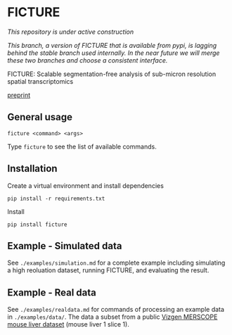 # FICTURE

*This repository is under active construction*

*This branch, a version of FICTURE that is available from pypi, is lagging behind the stable branch used internally. In the near future we will merge these two branches and choose a consistent interface.*

FICTURE: Scalable segmentation-free analysis of sub-micron resolution spatial transcriptomics

[preprint](https://biorxiv.org/cgi/content/short/2023.11.04.565621v2)

## General usage
```
ficture <command> <args>
```
Type `ficture` to see the list of available commands.

## Installation

Create a virtual environment and install dependencies
```
pip install -r requirements.txt
```
Install
```
pip install ficture
```

## Example - Simulated data
See `./examples/simulation.md` for a complete example including simulating a high reoluation dataset, running FICTURE, and evaluating the result.


## Example - Real data
See `./examples/realdata.md` for commands of processing an example data in `./examples/data/`. The data a subset from a public [Vizgen MERSCOPE mouse liver dataset](https://info.vizgen.com/mouse-liver-access) (mouse liver 1 slice 1).
